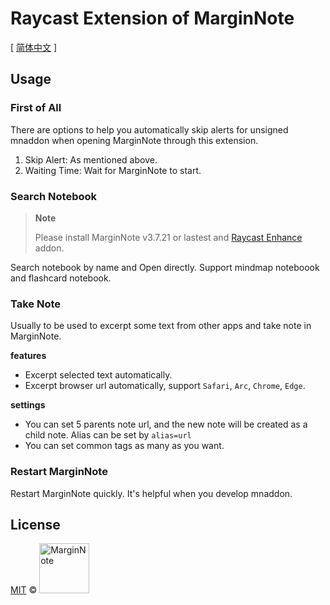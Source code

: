 # Raycast Extension of MarginNote
[ [简体中文](./README-ZH.md) ]
## Usage
### First of All
There are options to help you automatically skip alerts for unsigned mnaddon when opening MarginNote through this extension.

1. Skip Alert: As mentioned above.
2. Waiting Time: Wait for MarginNote to start.
### Search Notebook
> **Note**
>
> Please install MarginNote v3.7.21 or lastest and [Raycast Enhance](https://github.com/marginnoteapp/raycast-enhance/releases) addon.

Search notebook by name and Open directly. Support mindmap noteboook and flashcard notebook.
### Take Note
Usually to be used to excerpt some text from other apps and take note in MarginNote.

**features**
- Excerpt selected text automatically.
- Excerpt browser url automatically, support `Safari`, `Arc`, `Chrome`, `Edge`.

**settings**
- You can set 5 parents note url, and the new note will be created as a child note. Alias can be set by `alias=url`
- You can set common tags as many as you want.
### Restart MarginNote
Restart MarginNote quickly. It's helpful when you develop mnaddon.
## License

<a href="https://github.com/marginnoteapp/raycast/blob/main/LICENSE">MIT</a> © <a href="https://github.com/marginnoteapp"><img src="https://testmnbbs.oss-cn-zhangjiakou.aliyuncs.com/pic/mn.png?x-oss-process=base_webp" alt="MarginNote" width="80"></a>